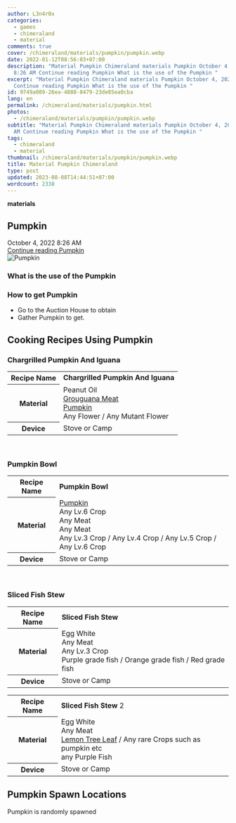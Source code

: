 ```yaml
---
author: L3n4r0x
categories:
  - games
  - chimeraland
  - material
comments: true
cover: /chimeraland/materials/pumpkin/pumpkin.webp
date: 2022-01-12T08:56:03+07:00
description: "Material Pumpkin Chimeraland materials Pumpkin October 4, 2022
  8:26 AM Continue reading Pumpkin What is the use of the Pumpkin "
excerpt: "Material Pumpkin Chimeraland materials Pumpkin October 4, 2022 8:26 AM
  Continue reading Pumpkin What is the use of the Pumpkin "
id: 9749a089-26ea-4888-8479-23de85ea0cba
lang: en
permalink: /chimeraland/materials/pumpkin.html
photos:
  - /chimeraland/materials/pumpkin/pumpkin.webp
subtitle: "Material Pumpkin Chimeraland materials Pumpkin October 4, 2022 8:26
  AM Continue reading Pumpkin What is the use of the Pumpkin "
tags:
  - chimeraland
  - material
thumbnail: /chimeraland/materials/pumpkin/pumpkin.webp
title: Material Pumpkin Chimeraland
type: post
updated: 2023-08-08T14:44:51+07:00
wordcount: 2338
---
```


<link
  rel="stylesheet"
  href="https://rawcdn.githack.com/dimaslanjaka/Web-Manajemen/870a349/css/bootstrap-5-3-0-alpha3-wrapper.css"
/>
<section id="bootstrap-wrapper">
  <div data-bs-theme="dark">
    <div
      class="row g-0 border rounded overflow-hidden flex-md-row mb-4 shadow-sm position-relative bg-dark text-light"
    >
      <div class="col p-4 d-flex flex-column position-static">
        <strong class="d-inline-block mb-2 text-success">materials</strong>
        <h2 class="mb-0">Pumpkin</h2>
        <div class="mb-1 text-muted">October 4, 2022 8:26 AM</div>
        <a
          href="/chimeraland/materials/pumpkin.html"
          class="stretched-link d-none text-primary"
          >Continue reading Pumpkin</a
        >
      </div>
      <div class="col-auto d-none d-md-block d-lg-block">
        <img
          src="https://www.webmanajemen.com/chimeraland/materials/pumpkin/pumpkin.webp"
          alt="Pumpkin"
        />
      </div>
    </div>
    <div class="row">
      <div class="col-lg-6 col-12 mb-2">
        <div class="card">
          <div class="card-body">
            <h3 class="card-title">What is the use of the Pumpkin</h3>
            <div class="card-text"><ul></ul></div>
          </div>
        </div>
      </div>
      <div class="col-lg-6 col-12 mb-2">
        <div class="card">
          <div class="card-body">
            <h3 class="card-title">How to get Pumpkin</h3>
            <div class="card-text">
              <ul>
                <li>Go to the Auction House to obtain</li>
                <li>Gather Pumpkin to get.</li>
              </ul>
            </div>
          </div>
        </div>
      </div>
      <div class="col-12 mb-2">
        <h2 id="cookable">Cooking Recipes Using Pumpkin</h2>
        <div id="recipe-chargrilled-pumpkin-and-iguana">
          <h3 id="item-chargrilled-pumpkin-and-iguana">
            Chargrilled Pumpkin And Iguana
          </h3>
          <div class="mb-2">
            <table class="table">
              <tr>
                <th>Recipe Name</th>
                <td><b>Chargrilled Pumpkin And Iguana</b></td>
              </tr>
              <tr>
                <th>Material</th>
                <td>
                  Peanut Oil<br /><a
                    class="text-decoration-none text-primary"
                    href="/chimeraland/materials/grouguana-meat.html"
                    >Grouguana Meat</a
                  ><br /><a
                    class="text-decoration-none text-primary"
                    href="/chimeraland/materials/pumpkin.html"
                    >Pumpkin</a
                  ><br />Any Flower<span> / </span>Any Mutant Flower
                </td>
              </tr>
              <tr>
                <th>Device</th>
                <td>Stove or Camp</td>
              </tr>
            </table>
          </div>
        </div>
        <br />
        <div id="recipe-pumpkin-bowl">
          <h3 id="item-pumpkin-bowl">Pumpkin Bowl</h3>
          <div class="mb-2">
            <table class="table">
              <tr>
                <th>Recipe Name</th>
                <td><b>Pumpkin Bowl</b></td>
              </tr>
              <tr>
                <th>Material</th>
                <td>
                  <a
                    class="text-decoration-none text-primary"
                    href="/chimeraland/materials/pumpkin.html"
                    >Pumpkin</a
                  ><br />Any Lv.6 Crop<br />Any Meat<br />Any Meat<br />Any Lv.3
                  Crop<span> / </span>Any Lv.4 Crop<span> / </span>Any Lv.5
                  Crop<span> / </span>Any Lv.6 Crop
                </td>
              </tr>
              <tr>
                <th>Device</th>
                <td>Stove or Camp</td>
              </tr>
            </table>
          </div>
        </div>
        <br />
        <div id="recipe-sliced-fish-stew">
          <h3 id="item-sliced-fish-stew">Sliced Fish Stew</h3>
          <div class="mb-2">
            <table class="table">
              <tr>
                <th>Recipe Name</th>
                <td><b>Sliced Fish Stew</b></td>
              </tr>
              <tr>
                <th>Material</th>
                <td>
                  Egg White<br />Any Meat<br />Any Lv.3 Crop<br />Purple grade
                  fish<span> / </span>Orange grade fish<span> / </span>Red grade
                  fish
                </td>
              </tr>
              <tr>
                <th>Device</th>
                <td>Stove or Camp</td>
              </tr>
            </table>
          </div>
          <div class="mb-2">
            <table class="table">
              <tr>
                <th>Recipe Name</th>
                <td><b>Sliced Fish Stew</b> 2</td>
              </tr>
              <tr>
                <th>Material</th>
                <td>
                  Egg White<br />Any Meat<br /><a
                    class="text-decoration-none text-primary"
                    href="/chimeraland/materials/lemon-tree-leaf.html"
                    >Lemon Tree Leaf</a
                  ><span> / </span>Any rare Crops such as pumpkin etc<br />any
                  Purple Fish
                </td>
              </tr>
              <tr>
                <th>Device</th>
                <td>Stove or Camp</td>
              </tr>
            </table>
          </div>
        </div>
      </div>
      <div class="col-12 mb-2">
        <h2>Pumpkin Spawn Locations</h2>
        <p>Pumpkin is randomly spawned</p>
      </div>
    </div>
  </div>
</section>
